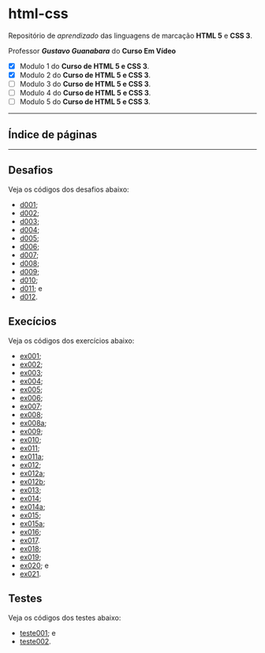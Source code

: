 # html-css
 Repositório de _aprendizado_ das linguagens de marcação **HTML 5** e **CSS 3**.

Professor _**Gustavo Guanabara**_
 do **Curso Em Vídeo**

- [x] Modulo 1 do **Curso de HTML 5 e CSS 3**.
- [x] Modulo 2 do **Curso de HTML 5 e CSS 3**.
- [ ] Modulo 3 do **Curso de HTML 5 e CSS 3**.
- [ ] Modulo 4 do **Curso de HTML 5 e CSS 3**.
- [ ] Modulo 5 do **Curso de HTML 5 e CSS 3**.

---
## Índice de páginas
---
## Desafios

Veja os códigos dos desafios abaixo:

* [d001](https://github.com/joshuaoliveira123/html-css/tree/main/desafios/d001);
* [d002](https://github.com/joshuaoliveira123/html-css/tree/main/desafios/d002);
* [d003](https://github.com/joshuaoliveira123/html-css/tree/main/desafios/d003);
* [d004](https://github.com/joshuaoliveira123/html-css/tree/main/desafios/d004);
* [d005](https://github.com/joshuaoliveira123/html-css/tree/main/desafios/d005);
* [d006](https://github.com/joshuaoliveira123/html-css/tree/main/desafios/d006);
* [d007](https://github.com/joshuaoliveira123/html-css/tree/main/desafios/d007);
* [d008](https://github.com/joshuaoliveira123/html-css/tree/main/desafios/d008);
* [d009](https://github.com/joshuaoliveira123/html-css/tree/main/desafios/d009);
* [d010](https://github.com/joshuaoliveira123/html-css/tree/main/desafios/d010);
* [d011](https://github.com/joshuaoliveira123/html-css/tree/main/desafios/d011); e
* [d012](https://github.com/joshuaoliveira123/html-css/tree/main/desafios/d012).

## Execícios

Veja os códigos dos exercícios abaixo:

* [ex001](https://github.com/joshuaoliveira123/html-css/tree/main/exerc%C3%ADcios/ex001);
* [ex002](https://github.com/joshuaoliveira123/html-css/tree/main/exerc%C3%ADcios/ex002);
* [ex003](https://github.com/joshuaoliveira123/html-css/tree/main/exerc%C3%ADcios/ex003);
* [ex004](https://github.com/joshuaoliveira123/html-css/tree/main/exerc%C3%ADcios/ex004);
* [ex005](https://github.com/joshuaoliveira123/html-css/tree/main/exerc%C3%ADcios/ex005);
* [ex006](https://github.com/joshuaoliveira123/html-css/tree/main/exerc%C3%ADcios/ex006);
* [ex007](https://github.com/joshuaoliveira123/html-css/tree/main/exerc%C3%ADcios/ex007);
* [ex008](https://github.com/joshuaoliveira123/html-css/tree/main/exerc%C3%ADcios/ex008);
* [ex008a](https://github.com/joshuaoliveira123/html-css/tree/main/exerc%C3%ADcios/ex008a);
* [ex009](https://github.com/joshuaoliveira123/html-css/tree/main/exerc%C3%ADcios/ex009);
* [ex010](https://github.com/joshuaoliveira123/html-css/tree/main/exerc%C3%ADcios/ex010);
* [ex011](https://github.com/joshuaoliveira123/html-css/tree/main/exerc%C3%ADcios/ex011);
* [ex011a](https://github.com/joshuaoliveira123/html-css/tree/main/exerc%C3%ADcios/ex011a);
* [ex012](https://github.com/joshuaoliveira123/html-css/tree/main/exerc%C3%ADcios/ex012);
* [ex012a](https://github.com/joshuaoliveira123/html-css/tree/main/exerc%C3%ADcios/ex012a);
* [ex012b](https://github.com/joshuaoliveira123/html-css/tree/main/exerc%C3%ADcios/ex012b);
* [ex013](https://github.com/joshuaoliveira123/html-css/tree/main/exerc%C3%ADcios/ex013);
* [ex014](https://github.com/joshuaoliveira123/html-css/tree/main/exerc%C3%ADcios/ex014);
* [ex014a](https://github.com/joshuaoliveira123/html-css/tree/main/exerc%C3%ADcios/ex014a);
* [ex015](https://github.com/joshuaoliveira123/html-css/tree/main/exerc%C3%ADcios/ex015);
* [ex015a](https://github.com/joshuaoliveira123/html-css/tree/main/exerc%C3%ADcios/ex015a);
* [ex016](https://github.com/joshuaoliveira123/html-css/tree/main/exerc%C3%ADcios/ex016);
* [ex017](https://github.com/joshuaoliveira123/html-css/tree/main/exerc%C3%ADcios/ex017).
* [ex018](https://github.com/joshuaoliveira123/html-css/tree/main/exerc%C3%ADcios/ex018);
* [ex019](https://github.com/joshuaoliveira123/html-css/tree/main/exerc%C3%ADcios/ex019);
* [ex020](https://github.com/joshuaoliveira123/html-css/blob/main/exerc%C3%ADcios/ex020); e
* [ex021](https://github.com/joshuaoliveira123/html-css/blob/main/exerc%C3%ADcios/ex021).

## Testes

Veja os códigos dos testes abaixo:

* [teste001](https://github.com/joshuaoliveira123/html-css/tree/main/testes/teste001); e
* [teste002](https://github.com/joshuaoliveira123/html-css/tree/main/testes/teste002).
